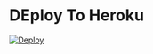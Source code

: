 # DEploy To Heroku
[![Deploy](https://www.herokucdn.com/deploy/button.svg)](https://heroku.com/deploy?template=https://github.com/Obysoftt/tg-uploader-v7.1/tree/main)
